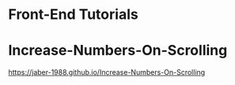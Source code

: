 
# Front-End Tutorials

# Increase-Numbers-On-Scrolling

https://jaber-1988.github.io/Increase-Numbers-On-Scrolling